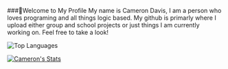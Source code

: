 ###👋Welcome to My Profile
My name is Cameron Davis, I am a person who loves programing and all things logic based. My github is primarly where I upload either group and school projects or just things I am currently working on. Feel free to take a look! 


![Top Languages](https://github-readme-stats.vercel.app/api/top-langs/?username=CameronWDavis&theme=tokyonight)

[![Cameron's Stats](https://github-readme-stats.vercel.app/api?username=CameronWDavis&show_icons=true&theme=radical)](https://github.com/anuraghazra/github-readme-stats)


